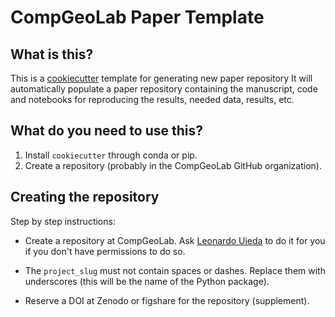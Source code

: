 # CompGeoLab Paper Template

## What is this?

This is a [cookiecutter](https://github.com/cookiecutter/cookiecutter) template for
generating new paper repository
It will automatically populate a paper repository containing the manuscript, code and
notebooks for reproducing the results, needed data, results, etc.

## What do you need to use this?

1. Install ``cookiecutter`` through conda or pip.
2. Create a repository (probably in the CompGeoLab GitHub organization).

## Creating the repository

Step by step instructions:

- Create a repository at CompGeoLab. Ask [Leonardo Uieda](https://www.leouieda.com) to
  do it for you if you don't have permissions to do so.

- The `project_slug` must not contain spaces or dashes. Replace them with underscores
  (this will be the name of the Python package).

- Reserve a DOI at Zenodo or figshare for the repository (supplement).
